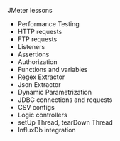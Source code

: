 JMeter lessons  
  
* Performance Testing  
* HTTP requests  
* FTP requests  
* Listeners  
* Assertions  
* Authorization  
* Functions and variables  
* Regex Extractor  
* Json Extractor  
* Dynamic Parametrization  
* JDBC connections and requests  
* CSV configs  
* Logic controllers  
* setUp Thread, tearDown Thread  
* InfluxDb integration  
